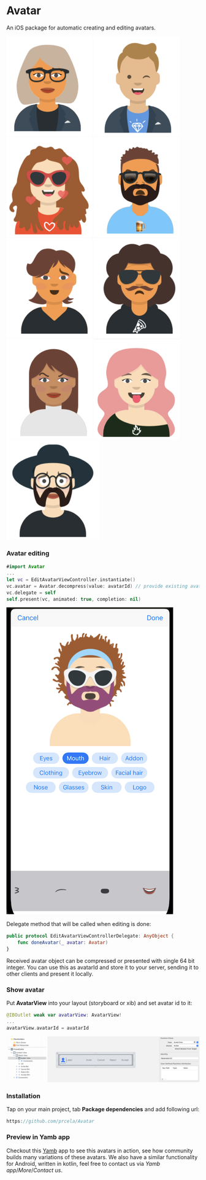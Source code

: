 # Avatar

An iOS package for automatic creating and editing avatars.

![Avatar1](./Docs/1.png) ![Avatar2](./Docs/2.png) ![Avatar3](./Docs/3.png)
![Avatar4](./Docs/4.png) ![Avatar5](./Docs/5.png) ![Avatar6](./Docs/6.png)
![Avatar7](./Docs/7.png) ![Avatar8](./Docs/8.png) ![Avatar9](./Docs/9.png)

### Avatar editing
```swift
#import Avatar
...
let vc = EditAvatarViewController.instantiate()
vc.avatar = Avatar.decompress(value: avatarId) // provide existing avatar id or some random int64 value
vc.delegate = self
self.present(vc, animated: true, completion: nil)
```
![Editor](./Docs/editor.png)

Delegate method that will be called when editing is done:
``` swift
public protocol EditAvatarViewControllerDelegate: AnyObject {
    func doneAvatar(_ avatar: Avatar)
}
```
Received avatar object can be compressed or presented with single 64 bit integer. You can use this as avatarId and store it to your server, sending it to other clients and present it locally.

### Show avatar
Put **AvatarView** into your layout (storyboard or xib) and set avatar id to it:
```swift
@IBOutlet weak var avatarView: AvatarView!
...
avatarView.avatarId = avatarId
```
![AvatarView](./Docs/AvatarView.png)

### Installation
Tap on your main project, tab **Package dependencies** and add following url:
```swift
https://github.com/prcela/Avatar
```

### Preview in Yamb app
Checkout this [Yamb](https://apps.apple.com/us/app/yamb/id354188615) app to see this avatars in action, see how community builds many variations of these avatars.
We also have a similar functionality for Android, written in kotlin, feel free to contact us via *Yamb app*/*More*/*Contact us*.


